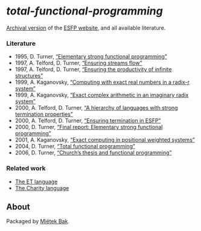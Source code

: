 _total-functional-programming_
==============================

[Archival version](doc/README.md) of the [ESFP website](http://www.cs.kent.ac.uk/people/staff/dat/esfp/), and all available literature.


### Literature

* 1995, D. Turner, [“Elementary strong functional programming”](doc/pdf/1995-turner-elementary-strong-functional-programming.pdf)
* 1997, A. Telford, D. Turner, [“Ensuring streams flow”](doc/pdf/1997-telford-turner-ensuring-streams-flow.pdf)
* 1997, A. Telford, D. Turner, [“Ensuring the productivity of infinite structures”](doc/pdf/1997-telford-turner-ensuring-the-productivity-of-infinite-structures.pdf)
* 1999, A. Kaganovsky, [“Computing with exact real numbers in a radix-r system”](doc/pdf/1999-kaganovsky-computing-with-exact-real-numbers-in-a-radix-r-system.pdf)
* 1999, A. Kaganovsky, [“Exact complex arithmetic in an imaginary radix system”](doc/pdf/1999-kaganovsky-exact-complex-arithmetic-in-an-imaginary-radix-system.pdf)
* 2000, A. Telford, D. Turner, [“A hierarchy of languages with strong termination properties”](doc/pdf/2000-telford-turner-a-hierarchy-of-languages-with-strong-termination-properties.pdf)
* 2000, A. Telford, D. Turner, [“Ensuring termination in ESFP”](doc/pdf/2000-telford-turner-ensuring-termination-in-esfp.pdf)
* 2000, D. Turner, [“Final report: Elementary strong functional programming”](doc/pdf/2000-turner-final-report-elementary-strong-functional-programming.pdf)
* 2001, A. Kaganovsky, [“Exact computing in positional weighted systems”](doc/pdf/2001-kaganovsky-exact-computing-in-positional-weighted-systems.pdf)
* 2004, D. Turner, [“Total functional programming”](doc/pdf/2004-turner-total-functional-programming.pdf)
* 2006, D. Turner, [“Church’s thesis and functional programming”](doc/pdf/2006-turner-churchs-thesis-and-functional-programming.pdf)


### Related work

* [The ET language](https://github.com/mietek/et-language)
* [The Charity language](https://github.com/mietek/charity-language)


About
-----

Packaged by [Miëtek Bak](https://mietek.io/).
